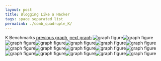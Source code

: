 ```yaml
---
layout: post
title: Blogging Like a Hacker
tags: space separated list
permalink: ./comb_quadruple_K/
---
```


K Benchmarks
[previous graph](./comb_quadruple_JSOND/), [next graph](./comb_quadruple_O/)
<img src="./images/quadruple/K/K-AVL_box.png" alt="graph figure"><img src="./images/quadruple/K/K-A_box.png" alt="graph figure"><img src="./images/quadruple/K/K-CYPHERD_box.png" alt="graph figure"><img src="./images/quadruple/K/K-EGG_box.png" alt="graph figure"><img src="./images/quadruple/K/K-FACE_box.png" alt="graph figure"><img src="./images/quadruple/K/K-FLOYD_box.png" alt="graph figure"><img src="./images/quadruple/K/K-F_box.png" alt="graph figure"><img src="./images/quadruple/K/K-H_box.png" alt="graph figure"><img src="./images/quadruple/K/K-JSOND_box.png" alt="graph figure"><img src="./images/quadruple/K/K-K_box.png" alt="graph figure"><img src="./images/quadruple/K/K-O_box.png" alt="graph figure"><img src="./images/quadruple/K/K-PDFD_box.png" alt="graph figure"><img src="./images/quadruple/K/K-RB_box.png" alt="graph figure"><img src="./images/quadruple/K/K-ROD_box.png" alt="graph figure"><img src="./images/quadruple/K/K-SMATRIX_box.png" alt="graph figure"><img src="./images/quadruple/K/K-SORTD_box.png" alt="graph figure"><img src="./images/quadruple/K/K-ZB_box.png" alt="graph figure">